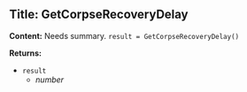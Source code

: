 ## Title: GetCorpseRecoveryDelay

**Content:**
Needs summary.
`result = GetCorpseRecoveryDelay()`

**Returns:**
- `result`
  - *number*